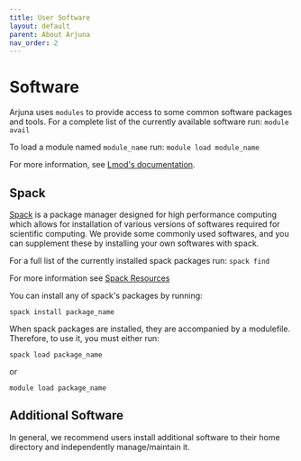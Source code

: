 ```yaml
---
title: User Software
layout: default
parent: About Arjuna
nav_order: 2
---
```


# Software

Arjuna uses `modules` to provide access to some common software packages and tools.
For a complete list of the currently available software run: `module avail`

To load a module named `module_name` run: `module load module_name`

For more information, see [Lmod's documentation](https://lmod.readthedocs.io).


## Spack

[Spack](https://spack.io) is a package manager designed for high performance computing which allows for installation of various versions of softwares required for scientific computing. We provide some commonly used softwares, and you can supplement these by installing your own softwares with spack.

For a full list of the currently installed spack packages run: `spack find`

For more information see [Spack Resources](../getting_started/linux.md#spack)


You can install any of spack's packages by running:

```shell
spack install package_name
```

When spack packages are installed, they are accompanied by a modulefile. Therefore, to use it, you must either run:

```shell
spack load package_name
```

or 

```shell
module load package_name
```

## Additional Software

In general, we recommend users install additional software to their home directory
and independently manage/maintain it. 
